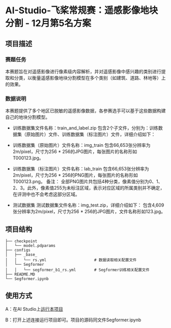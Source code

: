 # AI-Studio-飞桨常规赛：遥感影像地块分割 - 12月第5名方案

## 项目描述
### 赛题任务
本赛题旨在对遥感影像进行像素级内容解析，并对遥感影像中感兴趣的类别进行提取和分类，以衡量遥感影像地块分割模型在多个类别（如建筑、道路、林地等）上的效果。

### 数据说明
本赛题提供了多个地区已脱敏的遥感影像数据，各参赛选手可以基于这些数据构建自己的地块分割模型。

- 训练数据集文件名称：train_and_label.zip 包含2个子文件，分别为：训练数据集（原始图片）文件、训练数据集（标注图片）文件，详细介绍如下：

- 训练数据集（原始图片）文件名称：img_train 包含66,653张分辨率为2m/pixel，尺寸为256 * 256的JPG图片，每张图片的名称形如T000123.jpg。

- 训练数据集（标注图片）文件名称：lab_train 包含66,653张分辨率为2m/pixel，尺寸为256 * 256的PNG图片，每张图片的名称形如T000123.png。 备注： 全部PNG图片共包括4种分类，像素值分别为0、1、2、3。此外，像素值255为未标注区域，表示对应区域的所属类别并不确定，在评测中也不会考虑这部分区域。

- 测试数据集 测试数据集文件名称：img_test.zip，详细介绍如下： 包含4,609张分辨率为2m/pixel，尺寸为256 * 256的JPG图片，文件名称形如123.jpg。

## 项目结构
```
├── checkpoint
│   └── model.pdparams
├── configs
│   ├── _base_
│   │   └── rs.yml                     # 数据读取相关配置文件
│   └── Segformer
│   │   └── segformer_b1_rs.yml        # Segformer训练相关配置文件
├── README.MD
└── Segformer.ipynb
```
## 使用方式

A：在AI Studio上[运行本项目](https://aistudio.baidu.com/aistudio/usercenter)

B：打开上述连接运行项目即可。项目的源码同文件Segformer.ipynb
